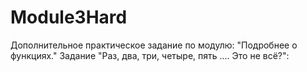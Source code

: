 # Module3Hard
Дополнительное практическое задание по модулю: "Подробнее о функциях." Задание "Раз, два, три, четыре, пять .... Это не всё?":
